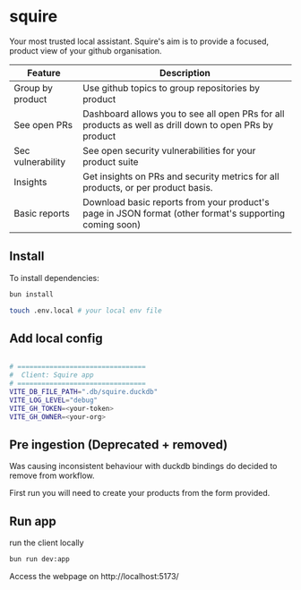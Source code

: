 # squire
Your most trusted local assistant. Squire's aim is to provide a focused, product view of your github organisation.

| Feature | Description |
| ------- | ----------- |
| Group by product | Use github topics to group repositories by product |
| See open PRs | Dashboard allows you to see all open PRs for all products as well as drill down to open PRs by product |
| Sec vulnerability | See open security vulnerabilities for your product suite |  
| Insights | Get insights on PRs and security metrics for all products, or per product basis. |
| Basic reports | Download basic reports from your product's page in JSON format (other format's supporting coming soon) |

## Install 
To install dependencies:

```bash
bun install

touch .env.local # your local env file
```

## Add local config

```bash

# ================================
#  Client: Squire app
# ================================
VITE_DB_FILE_PATH=".db/squire.duckdb"
VITE_LOG_LEVEL="debug"
VITE_GH_TOKEN=<your-token>
VITE_GH_OWNER=<your-org>


```


## Pre ingestion (Deprecated + removed)
Was causing inconsistent behaviour with duckdb bindings do decided to remove from workflow. 

First run you will need to create your products from the form provided.


## Run app
run the client locally

```bash
bun run dev:app
```

Access the webpage on http://localhost:5173/